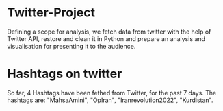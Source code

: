 # Twitter-Project
Defining a scope for analysis, we fetch data from twitter with the help of Twitter API, restore and clean it in Python and prepare an analysis and visualisation for presenting it to the audience. 

# Hashtags on twitter
So far, 4 Hashtags have been fethed from Twitter, for the past 7 days. The hashtags are: "MahsaAmini", "OpIran", "Iranrevolution2022", "Kurdistan". 

